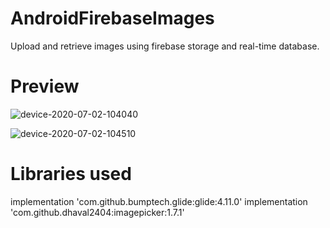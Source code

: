 # AndroidFirebaseImages
  Upload and retrieve images using firebase storage and real-time database.
  
# Preview
 ![device-2020-07-02-104040](https://user-images.githubusercontent.com/29101249/86320077-a7b22980-bc53-11ea-9f48-2eb68b91a920.png)
 
 ![device-2020-07-02-104510](https://user-images.githubusercontent.com/29101249/86320098-b26cbe80-bc53-11ea-9c4c-221208bc0708.png)
 
# Libraries used
  implementation 'com.github.bumptech.glide:glide:4.11.0'
  implementation 'com.github.dhaval2404:imagepicker:1.7.1'
  
